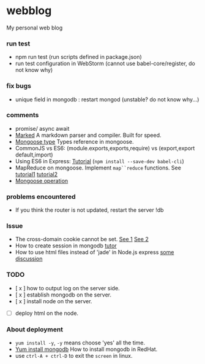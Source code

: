 # webblog
My personal web blog

### run test
- npm run test (run scripts defined in package.json)
- run test configuration in WebStorm (cannot use babel-core/register, do not know why)

### fix bugs
- unique field in mongodb : restart mongod (unstable? do not know why...)

### comments
- promise/ async await
- [Marked](https://github.com/chjj/marked) A markdown parser and compiler. Built for speed.
- [Mongoose type](http://blog.csdn.net/zccz14/article/details/51298545) Types reference in mongoose.
- CommonJS vs ES6: (module.exports,exports,require) vs (export,export default,import)
- Using ES6 in Express: [Tutorial](https://segmentfault.com/a/1190000006707756) (`npm install --save-dev babel-cli`)
- MapReduce on mongoose. Implement `map``reduce` functions. See [tutorial1](http://blog.csdn.net/huntzw/article/details/7753527) [tutorial2](http://www.runoob.com/mongodb/mongodb-map-reduce.html)
- [Mongoose operation](https://www.jianshu.com/p/2f54b90efe15)

### problems encountered
- If you think the router is not updated, restart the server !db

### Issue
- The cross-domain cookie cannot be set. [See 1](https://stackoverflow.com/questions/26987815/ajax-cross-domain-response-cookie-ignored-by-chrome) [See 2](https://www.v2ex.com/t/153576)
- How to create session in mongodb [tutor](http://blog.csdn.net/pretent/article/details/45204909)
- How to use html files instead of 'jade' in Node.js express [some discussion](http://cnodejs.org/topic/50c60035637ffa41550d7a87)

### TODO
- [ x ] how to output log on the server side.
- [ x ] establish mongodb on the server.
- [ x ] install node on the server.
- [ ] deploy html on the node. 


### About deployment
- `yum install -y`, `-y` means choose 'yes' all the time.
- [Yum install mongodb](https://segmentfault.com/a/1190000000664683) How to install mongodb in RedHat.
- use `ctrl-A + ctrl-D` to exit the `screen` in linux. 